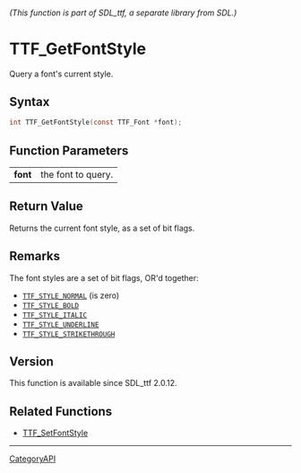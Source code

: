 ###### (This function is part of SDL_ttf, a separate library from SDL.)
# TTF_GetFontStyle

Query a font's current style.

## Syntax

```c
int TTF_GetFontStyle(const TTF_Font *font);

```

## Function Parameters

|              |                    |
| ------------ | ------------------ |
| **font**     | the font to query. |

## Return Value

Returns the current font style, as a set of bit flags.

## Remarks

The font styles are a set of bit flags, OR'd together:

- [`TTF_STYLE_NORMAL`](TTF_STYLE_NORMAL) (is zero)
- [`TTF_STYLE_BOLD`](TTF_STYLE_BOLD)
- [`TTF_STYLE_ITALIC`](TTF_STYLE_ITALIC)
- [`TTF_STYLE_UNDERLINE`](TTF_STYLE_UNDERLINE)
- [`TTF_STYLE_STRIKETHROUGH`](TTF_STYLE_STRIKETHROUGH)

## Version

This function is available since SDL_ttf 2.0.12.

## Related Functions

* [TTF_SetFontStyle](TTF_SetFontStyle.md)

----
[CategoryAPI](CategoryAPI.md)
